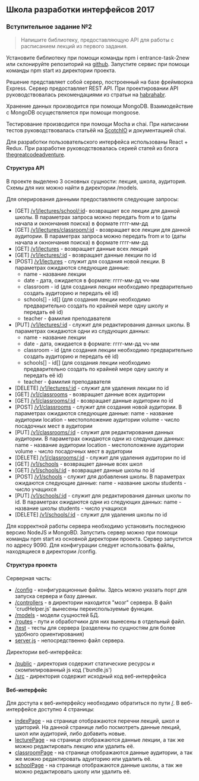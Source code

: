 ## Школа разработки интерфейсов 2017
### Вступительное задание №2

>Напишите библиотеку, предоставляющую API для работы с расписанием лекций из первого задания.

Установите библиотеку при помощи команды npm i entrance-task-2new или склонируйте репозиторий на [github](https://github.com/MariaEvstropova/entrance-task-2new).
Запустите сервис при помощи команды npm start из директории проекта.

Решение представляет собой сервер, построенный на базе фреймворка Express. Сервер предоставляет REST API.
При проектировании API руководствовалась рекомендациями из стратьи на [habrahabr](https://habrahabr.ru/post/181988/).

Хранение данных производится при помощи MongoDB.
Взаимодействие с MongoDB осуществляется при помощи mongoose.

Тестирование производится при помощи Mocha и chai. При написании тестов руководствовалась статьёй на [ScotchIO](https://scotch.io/tutorials/test-a-node-restful-api-with-mocha-and-chai) и документацией chai.

Для разработки пользовательского интерфейса использованы React + Redux. При разработке руководствовалась серией статей из блога [thegreatcodeadventure](http://www.thegreatcodeadventure.com/building-a-simple-crud-app-with-react-redux-part-1/).

#### Структура API
В проекте выделено 3 основных сущности: лекция, школа, аудитория.
Схемы для них можно найти в директории /models.

Для оперирования данными предоставляютя следующие запросы:
* [GET] [/v1/lectures/school/:id]()- возвращает все лекции для данной школы.
  В параметрах запроса можно передать from и to (даты начала и окнончания поиска) в формате гггг-мм-дд
* [GET] [/v1/lectures/classroom/:id]() - возвращает все лекции для данной аудитории.
  В параметрах запроса можно передать from и to (даты начала и окнончания поиска) в формате гггг-мм-дд
* [GET] [/v1/lectures]() - возвращает данные всех лекций
* [GET] [/v1/lectures/:id]() - возвращает данные лекции по id
* [POST] [/v1/lectures]() - служит для создания новой лекции.
  В параметрах ожидаются следующие данные:
  * name - название лекции
  * date - дата, ожидается в формате: гггг-мм-дд чч-мм
  * classroom - id (для создания лекции необходимо предварительно создать аудиторию и передать её id)
  * schools[] - id[] (для создания лекции необходимо предварительно создать по крайней мере одну школу и передать её id)
  * teacher - фамилия преподавателя
* [PUT] [/v1/lectures/:id]() - служит для редактирования данных школы.
  В параметрах ожидаются одни из слудующих данных:
  * name - название лекции
  * date - дата, ожидается в формате: гггг-мм-дд чч-мм
  * classroom - id (для создания лекции необходимо предварительно создать аудиторию и передать её id)
  * schools[] - id[] (для создания лекции необходимо предварительно создать по крайней мере одну школу и передать её id)
  * teacher - фамилия преподавателя
* [DELETE] [/v1/lectures/:id]() - служит для удаления лекции по id
* [GET] [/v1/classrooms]() - возвращает данные всех аудитории
* [GET] [/v1/classrooms/:id]() - возвращает данные аудитории по id
* [POST] [/v1/classrooms]() - служит для создания новой аудитории.
  В параметрах ожидаются следующие данные:
  name - название аудитории
  location - местоположение аудитории
  volume - число посадочных мест в аудитории
* [PUT] [/v1/classrooms/:id]() - служит для редактирования данных аудитории.
  В параметрах ожидаются одни из следующих данных:
  name - название аудитории
  location - местоположение аудитории
  volume - число посадочных мест в аудитории
* [DELETE] [/v1/classrooms/:id]() - служит для удаления аудитории по id
* [GET] [/v1/schools]() - возвращает данные всех школ
* [GET] [/v1/schools/:id]() - возвращает данные школы по id
* [POST] [/v1/schools]() - служит для добавления школы.
  В параметрах ожидаются следующие данные:
  name - название школы
  students - число учащихся
* [PUT] [/v1/schools/:id]() - служит для редактирования данных школы по id.
  В параметрах ожидаются одни из следующих данных:
  name - название школы
  students - число учащихся
* [DELETE] [/v1/schools/:id]() - служит для удаления школы по id

Для корректной работы сервера необходимо установить последнюю версию NodeJS и MongoBD.
Запустить сервер можно при помощи команды npm start из основной директории проекта.
Сервер запустится по адресу 9090. Для конфигурации следует использовать файлы, находящиеся в директории /config.

#### Структура проекта
Серверная часть:
* [/config]() - конфигурационные файлы. Здесь можно указать порт для запуска сервера и базу данных.
* [/controllers]() - в директории находится "мозг" сервера. В файл 'crudHelper.js' вынесены переиспользуемые функции.
* [/models]() - модели сущностей БД.
* [/routes]() - пути и обработчики для них вынесены в отдельный файл.
* [/test]() - тесты для сервера (разделены по сущностям для более удобного ориентирования)
* [server.js]() - непосредственно файл сервера.

Директории веб-интерфейса:
* [/public]() - директория содержит статические ресурсы и скомпилированный js код ('bundle.js')
* [/src]() - директория содержит исходный код веб-интерфейса

#### Веб-интерфейс
Для доступа к веб-интерфейсу необходимо обратиться по пути [/]().
В веб-интерфейсе доступно 4 страницы:
* [indexPage]() - на странице отображаются перечни лекций, школ и удиторий.
На данной странице либо посмотреть данные лекций, школ или аудиторий, либо добавить новые.
* [lecturePage]() - на странице отображаются данные лекции, а так же можно редактировать лекцию или удалить её.
* [classroomPage]() - на странице отображаются данные аудитории, а так же можно редактировать адуиторию или удалить её.
* [schoolPage]() - на странице отображаются данные школы, а так же можно редактировать школу или удалить её.
